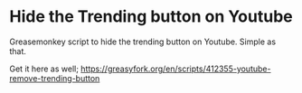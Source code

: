 # Hide the Trending button on Youtube
Greasemonkey script to hide the trending button on Youtube. Simple as that.

Get it here as well; https://greasyfork.org/en/scripts/412355-youtube-remove-trending-button
